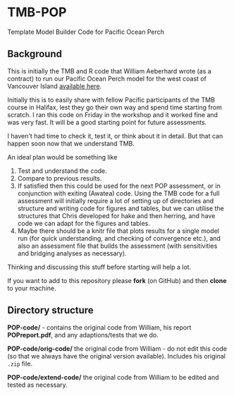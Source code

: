 # TMB-POP
Template Model Builder Code for Pacific Ocean Perch

## Background

This is initially the TMB and R code that William Aeberhard wrote (as a contract) to run our Pacific Ocean Perch model for the west coast of Vancouver Island [available here](http://www.dfo-mpo.gc.ca/Csas-sccs/publications/resdocs-docrech/2013/2013_093-eng.pdf). 

Initially this is to easily share with fellow Pacific participants of the TMB course in Halifax, lest they go their own way and spend time starting from scratch. I ran this code on Friday in the workshop and it worked fine and was very fast. It will be a good starting point for future assessments.

I haven't had time to check it, test it, or think about it in detail. But that can happen soon now that we understand TMB.

An ideal plan would be something like

1. Test and understand the code.
1. Compare to previous results.
1. If satisfied then this could be used for the next POP assessment, or in conjunction with exiting (Awatea) code. Using the TMB code for a full assessment will initially require a lot of setting up of directories and structure and writing code for figures and tables, but we can utilise the structures that Chris developed for hake and then herring, and have code we can adapt for the figures and tables.
1. Maybe there should be a knitr file that plots results for a single model run (for quick understanding, and checking of convergence etc.), and also an assessment file that builds the assessment (with sensitivities and bridging analyses as necessary).

Thinking and discussing this stuff before starting will help a lot. 

If you want to add to this repository please **fork** (on GitHub) and then **clone** to your machine.

## Directory structure

**POP-code/** - contains the original code from William, his report **POPreport.pdf**, and any adaptions/tests that we do. 

**POP-code/orig-code/** the original code from William - do not edit this code (so that we always have the original version available). Includes his original ```.zip``` file.

**POP-code/extend-code/** the original code from William to be edited and tested as necessary.
